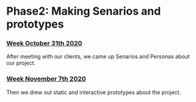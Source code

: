 # Phase2: Making Senarios and prototypes


### [Week October 31th 2020](./senarios.html)
After meeting with our clients, we came up Senarios and Personas about our project.

### [Week November 7th 2020](./prototype.html)
Then we drew out static and interactive prototypes about the project.

